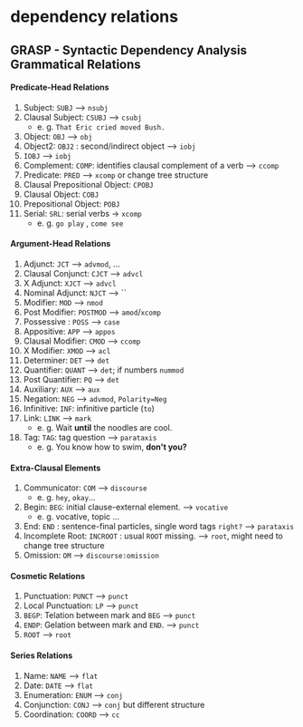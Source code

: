 # dependency relations

## GRASP - Syntactic Dependency Analysis Grammatical Relations 

#### **Predicate-Head Relations**

1. Subject: `SUBJ` --> `nsubj`
2. Clausal Subject: `CSUBJ` --> `csubj`
    - e. g. `That Eric cried moved Bush.` 
3. Object: `OBJ` --> `obj`
4. Object2: `OBJ2` : second/indirect object --> `iobj`
5. `IOBJ`  --> `iobj`
6. Complement: `COMP`: identifies clausal complement of a verb  --> `ccomp`
7. Predicate: `PRED` --> `xcomp` or change tree structure 
8. Clausal Prepositional Object: `CPOBJ`
9. Clausal Object: `COBJ`
10. Prepositional Object: `POBJ`
11. Serial: `SRL`: serial verbs  -> `xcomp`
    - e. g. `go play` , `come see`

#### **Argument-Head Relations**

1. Adjunct: `JCT` --> `advmod`, ...
2. Clausal Conjunct: `CJCT`  --> `advcl`
3. X Adjunct: `XJCT` --> `advcl`
4. Nominal Adjunct: `NJCT`  --> ``
5. Modifier: `MOD` --> `nmod`
6. Post Modifier: `POSTMOD` --> `amod`/`xcomp`
7. Possessive : `POSS`  --> `case`
8. Appositive: `APP`  --> `appos`
9. Clausal Modifier: `CMOD`  --> `ccomp`
10. X Modifier: `XMOD` --> `acl`
11. Determiner: `DET` --> `det`
12. Quantifier: `QUANT` --> `det`; if numbers `nummod`
13. Post Quantifier: `PQ` --> `det`
14. Auxiliary: `AUX` --> `aux`
15. Negation: `NEG` --> `advmod`, `Polarity=Neg`
16. Infinitive: `INF`: infinitive particle (`to`)
17. Link: `LINK`  --> `mark`
    - e. g. Wait **until** the noodles are cool.
18. Tag: `TAG`: tag question  --> `parataxis`
    - e. g. You know how to swim, **don't you?**

#### **Extra-Clausal Elements**
1. Communicator: `COM`  --> `discourse`
    - e. g. `hey`, `okay`...
2. Begin: `BEG`: initial clause-external element.  --> `vocative`
    - e. g. vocative, topic ...
3. End: `END` : sentence-final particles, single word tags `right?` --> `parataxis`
4. Incomplete Root: `INCROOT` : usual `ROOT` missing.  --> `root`, might need to change tree structure
5. Omission: `OM` --> `discourse:omission`

#### **Cosmetic Relations**
1. Punctuation: `PUNCT` --> `punct`
2. Local Punctuation: `LP`  --> `punct`
3. `BEGP`: Telation between  mark and `BEG`  --> `punct`
4. `ENDP`: Gelation between mark and `END`.  --> `punct`
5. `ROOT` --> `root`
    
#### **Series Relations**
1. Name: `NAME` --> `flat`
2. Date: `DATE`  --> `flat`
3. Enumeration: `ENUM`  --> `conj`
4. Conjunction: `CONJ`  --> `conj` but different structure
5. Coordination: `COORD`  --> `cc`
